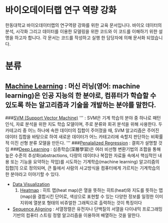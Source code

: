 # 바이오데이터랩 연구 역량 강화 
한동대학교 바이오데이터랩의 연구역량 강화를 위한 교육 문서입니다. 바이오 데이터의 분석, 시각화 그리고 데이터를 이용한 모델링을 위한 코드와 이 코드를 이해하기 위한 설명을 하고자 합니다. 각 문서는 코드를 작성하고 실행 한 담당자에 의해 문서화 되었습니다.

# 분류
## [Machine Learning](https://github.com/GooTec/BDLAB_CODE/tree/master/MachineLearning) : 머신 러닝(영어: machine learning)은 인공 지능의 한 분야로, 컴퓨터가 학습할 수 있도록 하는 알고리즘과 기술을 개발하는 분야를 말한다.
###[SVM (Support Vector Machine)](https://github.com/GooTec/BDLAB_CODE/tree/master/MachineLearning/SVM) 
   '''
   : SVM은 기계 학습의 분야 중 하나로 패턴 인식, 자료 분석을 위한 지도 학습 모델이며, 주로 분류와 회귀 분석을 위해 사용한다. 두 카테고리 중 어느 하나에 속한 데이터의 집합이 주어졌을 때, SVM 알고리즘은 주어진 데이터 집합을 바탕으로 하여 새로운 데이터가 어느 카테고리에 속할지 판단하는 비확률적 이진 선형 분류 모델을 만든다.
   '''
###[Penalalized Regression](https://github.com/GooTec/BDLAB_CODE/tree/master/MachineLearning/PenalizedRegression) : 결희가 설명할 것임 
###[Deep Learning](https://github.com/GooTec/BDLAB_CODE/tree/master/MachineLearning/DeepLearning) : 심층학습(深層學習)은 여러 비선형 변환기법의 조합을 통해 높은 수준의 추상화(abstractions, 다량의 데이터나 복잡한 자료들 속에서 핵심적인 내용 또는 기능을 요약하는 작업)를 시도하는 기계학습(machine learning) 알고리즘의 집합[1] 으로 정의되며, 큰 틀에서 사람의 사고방식을 컴퓨터에게 가르치는 기계학습의 한 분야라고 이야기할 수 있다.
- [Data Visualization](https://github.com/GooTec/BDLAB_CODE/tree/master/DataVisualization)
    1. [Heatmap](https://github.com/GooTec/BDLAB_CODE/tree/master/Heatmap) : 히트 맵(heat map)은 열을 뜻하는 히트(heat)와 지도를 뜻하는 맵(map)을 결합시킨 단어로, 색상으로 표현할 수 있는 다양한 정보를 일정한 이미지위에 열분포 형태의 비쥬얼한 그래픽으로 출력하는 것이 특징이다
- [Sequence Aligning](https://github.com/GooTec/BDLAB_CODE/tree/master/SequenceAligning) : 서열정렬은 유전자나 단백질의 서열을 다이내믹 프로그래밍 기반의 컴퓨터 스트링 정렬 알고리즘을 이용하여 배열하는 것을 말한다.
